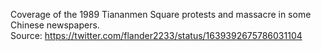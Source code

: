 Coverage of the 1989 Tiananmen Square protests and massacre in some Chinese newspapers.  
Source: https://twitter.com/flander2233/status/1639392675786031104
